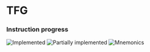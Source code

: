 # TFG

### Instruction progress 

![Implemented](https://img.shields.io/endpoint?url=https%3A%2F%2Fgist.githubusercontent.com%2Fpblop%2F11b83a561dc49ff1b6cd9882e035ce4b%2Fraw%2Fimplemented.json)
![Partially implemented](https://img.shields.io/endpoint?url=https%3A%2F%2Fgist.githubusercontent.com%2Fpblop%2F11b83a561dc49ff1b6cd9882e035ce4b%2Fraw%2Fpartial.json)
![Mnemonics](https://img.shields.io/endpoint?url=https%3A%2F%2Fgist.githubusercontent.com%2Fpblop%2F11b83a561dc49ff1b6cd9882e035ce4b%2Fraw%2Fmnemonics.json)